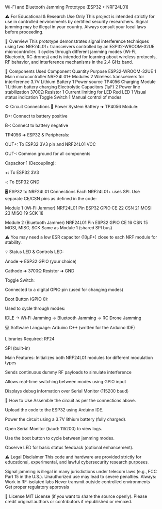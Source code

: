  Wi-Fi and Bluetooth Jamming Prototype (ESP32 + NRF24L01)
 
⚠️ For Educational & Research Use Only
This project is intended strictly for use in controlled environments by certified security researchers. Signal jamming may be illegal in your country. Always consult your local laws before proceeding.

📡 Overview
This prototype demonstrates signal interference techniques using two NRF24L01+ transceivers controlled by an ESP32-WROOM-32UE microcontroller. It cycles through different jamming modes (Wi-Fi, Bluetooth, RC drones) and is intended for learning about wireless protocols, RF behavior, and interference mechanisms in the 2.4 GHz band.

🧰 Components Used
Component	Quantity	Purpose
ESP32-WROOM-32UE	1	Main microcontroller
NRF24L01+ Modules	2	Wireless transceivers for interference
3.7V Lithium Battery	1	Power source
TP4056 Charging Module	1	Lithium battery charging
Electrolytic Capacitors (1µF)	2	Power line stabilization
3700Ω Resistor	1	Current limiting for LED
Red LED	1	Visual status indication
Toggle Switch	1	Manual control of modes





⚙️ Circuit Connections
🔌 Power System
Battery ➜ TP4056 Module:

B+: Connect to battery positive

B-: Connect to battery negative

TP4056 ➜ ESP32 & Peripherals:

OUT+: To ESP32 3V3 pin and NRF24L01 VCC

OUT-: Common ground for all components

Capacitor 1 (Decoupling):

+: To ESP32 3V3

-: To ESP32 GND

🖥️ ESP32 to NRF24L01 Connections
Each NRF24L01+ uses SPI. Use separate CE/CSN pins as defined in the code:

Module 1 (Wi-Fi Jammer)
NRF24L01 Pin	ESP32 GPIO
CE	22
CSN	21
MOSI	23
MISO	19
SCK	18

Module 2 (Bluetooth Jammer)
NRF24L01 Pin	ESP32 GPIO
CE	16
CSN	15
MOSI, MISO, SCK	Same as Module 1 (shared SPI bus)




⚠️ You may need a low ESR capacitor (10µF+) close to each NRF module for stability.

💡 Status LED & Controls
LED:

Anode ➜ ESP32 GPIO (your choice)

Cathode ➜ 3700Ω Resistor ➜ GND

Toggle Switch:

Connected to a digital GPIO pin (used for changing modes)

Boot Button (GPIO 0):

Used to cycle through modes:

IDLE → Wi-Fi Jamming → Bluetooth Jamming → RC Drone Jamming




💻 Software
Language:
Arduino C++ (written for the Arduino IDE)

Libraries Required:
RF24

SPI (built-in)

Main Features:
Initializes both NRF24L01 modules for different modulation types

Sends continuous dummy RF payloads to simulate interference

Allows real-time switching between modes using GPIO input

Displays debug information over Serial Monitor (115200 baud)





🚀 How to Use
Assemble the circuit as per the connections above.

Upload the code to the ESP32 using Arduino IDE.

Power the circuit using a 3.7V lithium battery (fully charged).

Open Serial Monitor (baud: 115200) to view logs.

Use the boot button to cycle between jamming modes.

Observe LED for basic status feedback (optional enhancement).




⚠️ Legal Disclaimer
This code and hardware are provided strictly for educational, experimental, and lawful cybersecurity research purposes.

Signal jamming is illegal in many jurisdictions under telecom laws (e.g., FCC Part 15 in the U.S.). Unauthorized use may lead to severe penalties. Always:
Work in RF-isolated labs
Never transmit outside controlled environments
Get proper regulatory approvals






📎 License
MIT License (if you want to share the source openly).
Please credit original authors or contributors if republished or remixed.


